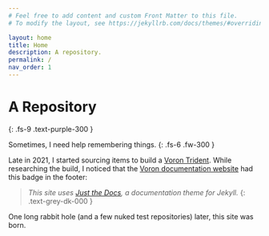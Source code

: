 ```yaml
---
# Feel free to add content and custom Front Matter to this file.
# To modify the layout, see https://jekyllrb.com/docs/themes/#overriding-theme-defaults

layout: home
title: Home
description: A repository.
permalink: /
nav_order: 1
---
```


# A Repository
{: .fs-9 .text-purple-300 }

Sometimes, I need help remembering things.
{: .fs-6 .fw-300 }

Late in 2021, I started sourcing items to build a [Voron Trident](https://vorondesign.com/). While researching the build, I noticed that the [Voron documentation website](https://docs.vorondesign.com/) had this badge in the footer:

> _This site uses [Just the Docs](https://github.com/just-the-docs/just-the-docs), a documentation theme for Jekyll._
{: .text-grey-dk-000 }

One long rabbit hole (and a few nuked test repositories) later, this site was born.

